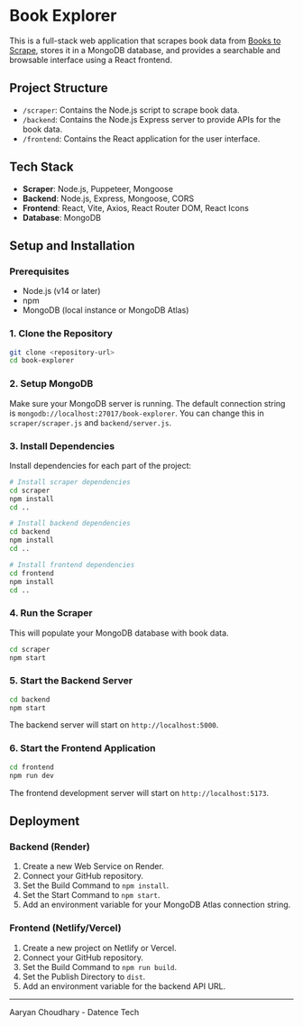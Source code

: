 # Book Explorer

This is a full-stack web application that scrapes book data from [Books to Scrape](https://books.toscrape.com/), stores it in a MongoDB database, and provides a searchable and browsable interface using a React frontend.

## Project Structure

- `/scraper`: Contains the Node.js script to scrape book data.
- `/backend`: Contains the Node.js Express server to provide APIs for the book data.
- `/frontend`: Contains the React application for the user interface.

## Tech Stack

- **Scraper**: Node.js, Puppeteer, Mongoose
- **Backend**: Node.js, Express, Mongoose, CORS
- **Frontend**: React, Vite, Axios, React Router DOM, React Icons
- **Database**: MongoDB

## Setup and Installation

### Prerequisites

- Node.js (v14 or later)
- npm
- MongoDB (local instance or MongoDB Atlas)

### 1. Clone the Repository

```bash
git clone <repository-url>
cd book-explorer
```

### 2. Setup MongoDB

Make sure your MongoDB server is running. The default connection string is `mongodb://localhost:27017/book-explorer`. You can change this in `scraper/scraper.js` and `backend/server.js`.

### 3. Install Dependencies

Install dependencies for each part of the project:

```bash
# Install scraper dependencies
cd scraper
npm install
cd ..
```

```bash
# Install backend dependencies
cd backend
npm install
cd ..
```

```bash
# Install frontend dependencies
cd frontend
npm install
cd ..
```

### 4. Run the Scraper

This will populate your MongoDB database with book data.

```bash
cd scraper
npm start
```

### 5. Start the Backend Server

```bash
cd backend
npm start
```

The backend server will start on `http://localhost:5000`.

### 6. Start the Frontend Application

```bash
cd frontend
npm run dev
```

The frontend development server will start on `http://localhost:5173`.

## Deployment

### Backend (Render)

1.  Create a new Web Service on Render.
2.  Connect your GitHub repository.
3.  Set the Build Command to `npm install`.
4.  Set the Start Command to `npm start`.
5.  Add an environment variable for your MongoDB Atlas connection string.

### Frontend (Netlify/Vercel)

1.  Create a new project on Netlify or Vercel.
2.  Connect your GitHub repository.
3.  Set the Build Command to `npm run build`.
4.  Set the Publish Directory to `dist`.
5.  Add an environment variable for the backend API URL.

---
Aaryan Choudhary - Datence Tech
